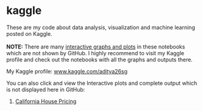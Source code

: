 # kaggle
These are my code about data analysis, visualization and machine learning posted on Kaggle. <br><br>
<b>NOTE:</b> There are many <u>interactive graphs and plots</u> in these notebooks which are not shown by GitHub.
I highly recommend to visit my Kaggle profile and check out the notebooks with all the graphs and outputs there.

My Kaggle profile: www.kaggle.com/aditya26sg

You can also click and view the Interactive plots and complete output which is not displayed here in GitHub:

1. <a href='https://nbviewer.jupyter.org/github/aditya172926/kaggle/blob/master/california-house-price-prediction.ipynb' target='_blank'>California House Pricing</a>
